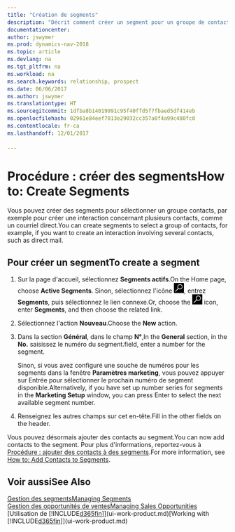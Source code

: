 ```yaml
---
title: "Création de segments"
description: "Décrit comment créer un segment pour un groupe de contacts dans Dynamics NAV, par exemple, afin de cibler plusieurs contacts avec un courriel direct."
documentationcenter: 
author: jswymer
ms.prod: dynamics-nav-2018
ms.topic: article
ms.devlang: na
ms.tgt_pltfrm: na
ms.workload: na
ms.search.keywords: relationship, prospect
ms.date: 06/06/2017
ms.author: jswymer
ms.translationtype: HT
ms.sourcegitcommit: 1dfba8b14019991c95f40ffd5f7fbaed5df414eb
ms.openlocfilehash: 02961e84eef7013e29032cc357a0f4a99c480fc0
ms.contentlocale: fr-ca
ms.lasthandoff: 12/01/2017

---
```

# <a name="how-to-create-segments"></a><span data-ttu-id="e0f70-103">Procédure : créer des segments</span><span class="sxs-lookup"><span data-stu-id="e0f70-103">How to: Create Segments</span></span>
<span data-ttu-id="e0f70-104">Vous pouvez créer des segments pour sélectionner un groupe contacts, par exemple pour créer une interaction concernant plusieurs contacts, comme un courriel direct.</span><span class="sxs-lookup"><span data-stu-id="e0f70-104">You can create segments to select a group of contacts, for example, if you want to create an interaction involving several contacts, such as direct mail.</span></span>

## <a name="to-create-a-segment"></a><span data-ttu-id="e0f70-105">Pour créer un segment</span><span class="sxs-lookup"><span data-stu-id="e0f70-105">To create a segment</span></span>
1. <span data-ttu-id="e0f70-106">Sur la page d'accueil, sélectionnez **Segments actifs**.</span><span class="sxs-lookup"><span data-stu-id="e0f70-106">On the Home page, choose **Active Segments**.</span></span> <span data-ttu-id="e0f70-107">Sinon, sélectionnez l'icône ![Page ou état pour la recherche](media/ui-search/search_small.png "icône Page ou état pour la recherche"), entrez **Segments**, puis sélectionnez le lien connexe.</span><span class="sxs-lookup"><span data-stu-id="e0f70-107">Or, choose the ![Search for Page or Report](media/ui-search/search_small.png "Search for Page or Report icon") icon, enter **Segments**, and then choose the related link.</span></span>
2. <span data-ttu-id="e0f70-108">Sélectionnez l'action **Nouveau**.</span><span class="sxs-lookup"><span data-stu-id="e0f70-108">Choose the **New** action.</span></span>
3. <span data-ttu-id="e0f70-109">Dans la section **Général**, dans le champ **N°**,</span><span class="sxs-lookup"><span data-stu-id="e0f70-109">In the **General** section, in the **No.**</span></span> <span data-ttu-id="e0f70-110">saisissez le numéro du segment.</span><span class="sxs-lookup"><span data-stu-id="e0f70-110">field, enter a number for the segment.</span></span>

    <span data-ttu-id="e0f70-111">Sinon, si vous avez configuré une souche de numéros pour les segments dans la fenêtre **Paramètres marketing**, vous pouvez appuyer sur Entrée pour sélectionner le prochain numéro de segment disponible.</span><span class="sxs-lookup"><span data-stu-id="e0f70-111">Alternatively, if you have set up number series for segments in the **Marketing Setup** window, you can press Enter to select the next available segment number.</span></span>
4. <span data-ttu-id="e0f70-112">Renseignez les autres champs sur cet en-tête.</span><span class="sxs-lookup"><span data-stu-id="e0f70-112">Fill in the other fields on the header.</span></span>

<span data-ttu-id="e0f70-113">Vous pouvez désormais ajouter des contacts au segment.</span><span class="sxs-lookup"><span data-stu-id="e0f70-113">You can now add contacts to the segment.</span></span> <span data-ttu-id="e0f70-114">Pour plus d'informations, reportez-vous à [Procédure : ajouter des contacts à des segments](marketing-add-contact-segment.md).</span><span class="sxs-lookup"><span data-stu-id="e0f70-114">For more information, see [How to: Add Contacts to Segments](marketing-add-contact-segment.md).</span></span>

## <a name="see-also"></a><span data-ttu-id="e0f70-115">Voir aussi</span><span class="sxs-lookup"><span data-stu-id="e0f70-115">See Also</span></span>
[<span data-ttu-id="e0f70-116">Gestion des segments</span><span class="sxs-lookup"><span data-stu-id="e0f70-116">Managing Segments</span></span>](marketing-segments.md)  
[<span data-ttu-id="e0f70-117">Gestion des opportunités de ventes</span><span class="sxs-lookup"><span data-stu-id="e0f70-117">Managing Sales Opportunities</span></span>](marketing-manage-sales-opportunities.md)  
<span data-ttu-id="e0f70-118">[Utilisation de [!INCLUDE[d365fin](includes/d365fin_md.md)]](ui-work-product.md)</span><span class="sxs-lookup"><span data-stu-id="e0f70-118">[Working with [!INCLUDE[d365fin](includes/d365fin_md.md)]](ui-work-product.md)</span></span>  

